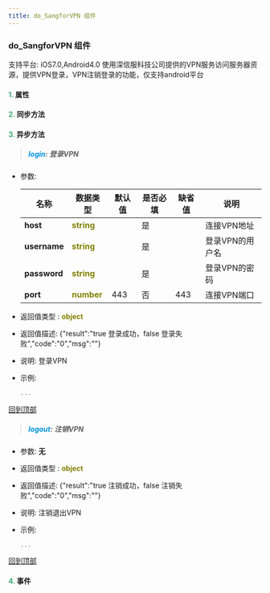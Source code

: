 ```yaml
---
title: do_SangforVPN 组件
---
```


### do_SangforVPN 组件

 支持平台: iOS7.0,Android4.0
 使用深信服科技公司提供的VPN服务访问服务器资源，提供VPN登录，VPN注销登录的功能，仅支持android平台

#### <font color ='#40A977'>**1.**</font> 属性

#### <font color ='#40A977'>**2.**</font> 同步方法

#### <font color ='#40A977'>**3.**</font> 异步方法

>##### <font color ='#0092db'>**login**</font>: 登录VPN

- 参数:

  名称 | 数据类型 |默认值|是否必填|缺省值|说明
  ---- |-------------  |----------|--------------|--------|------
  **host** |<font color ='#808000'>**string**</font> |  | 是||连接VPN地址
  **username** |<font color ='#808000'>**string**</font> |  | 是||登录VPN的用户名
  **password** |<font color ='#808000'>**string**</font> |  | 是||登录VPN的密码
  **port** |<font color ='#808000'>**number**</font> | 443 | 否|443|连接VPN端口
- 返回值类型 : <font color ='#808000'>**object**</font>
- 返回值描述: {"result":"true 登录成功，false 登录失败","code":"0","msg":""}
- 说明: 登录VPN
- 示例:

  ```javascript
  ...

  ```

[回到顶部](#top)

>##### <font color ='#0092db'>**logout**</font>: 注销VPN

- 参数: **无**
- 返回值类型 : <font color ='#808000'>**object**</font>
- 返回值描述: {"result":"true 注销成功，false 注销失败","code":"0","msg":""}
- 说明: 注销退出VPN
- 示例:

  ```javascript
  ...

  ```

[回到顶部](#top)


#### <font color ='#40A977'>**4.**</font> 事件


